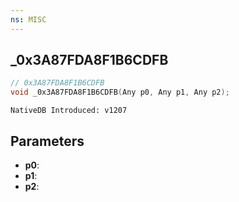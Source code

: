 ```yaml
---
ns: MISC
---
```

## _0x3A87FDA8F1B6CDFB

```c
// 0x3A87FDA8F1B6CDFB
void _0x3A87FDA8F1B6CDFB(Any p0, Any p1, Any p2);
```

```
NativeDB Introduced: v1207
```

## Parameters
* **p0**:
* **p1**:
* **p2**:
